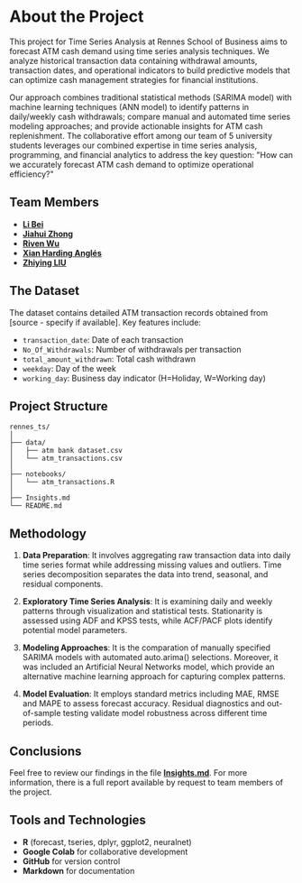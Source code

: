 # About the Project
This project for Time Series Analysis at Rennes School of Business aims to forecast ATM cash demand using time series analysis techniques. We analyze historical transaction data containing withdrawal amounts, transaction dates, and operational indicators to build predictive models that can optimize cash management strategies for financial institutions.

Our approach combines traditional statistical methods (SARIMA model) with machine learning techniques (ANN model) to identify patterns in daily/weekly cash withdrawals; compare manual and automated time series modeling approaches; and provide actionable insights for ATM cash replenishment. The collaborative effort among our team of 5 university students leverages our combined expertise in time series analysis, programming, and financial analytics to address the key question: "How can we accurately forecast ATM cash demand to optimize operational efficiency?"

## Team Members
* **[Li Bei](https://github.com/profile1)**
* **[Jiahui Zhong](https://github.com/profile2)**
* **[Riven Wu](https://github.com/profile3)**
* **[Xian Harding Anglés](https://github.com/r41ss4)**
* **[Zhiying LIU](https://github.com/profile5)**

## The Dataset
The dataset contains detailed ATM transaction records obtained from [source - specify if available]. Key features include:
- `transaction_date`: Date of each transaction
- `No_Of_Withdrawals`: Number of withdrawals per transaction
- `total_amount_withdrawn`: Total cash withdrawn
- `weekday`: Day of the week
- `working_day`: Business day indicator (H=Holiday, W=Working day)

## Project Structure
```
rennes_ts/          
│           
├── data/         
│   ├── atm bank dataset.csv                        
│   └── atm_transactions.csv        
│                       
├── notebooks/                     
│   └── atm_transactions.R                
│       
├── Insights.md               
└── README.md          
```


## Methodology
1. **Data Preparation**: It involves aggregating raw transaction data into daily time series format while addressing missing values and outliers. Time series decomposition separates the data into trend, seasonal, and residual components.          

2. **Exploratory Time Series Analysis**: It is examining daily and weekly patterns through visualization and statistical tests. Stationarity is assessed using ADF and KPSS tests, while ACF/PACF plots identify potential model parameters.      

3. **Modeling Approaches**: It is the comparation of manually specified SARIMA models with automated auto.arima() selections. Moreover, it was included an Artificial Neural Networks model, which provide an alternative machine learning approach for capturing complex patterns.       

4. **Model Evaluation**: It employs standard metrics including MAE, RMSE and MAPE to assess forecast accuracy. Residual diagnostics and out-of-sample testing validate model robustness across different time periods.      

## Conclusions
Feel free to review our findings in the file **[Insights.md](https://github.com/r41ss4/rennes_ts/blob/main/Insights.md)**. For more information, there is a full report available by request to team members of the project. 

## Tools and Technologies
- **R** (forecast, tseries, dplyr, ggplot2, neuralnet)
- **Google Colab** for collaborative development
- **GitHub** for version control
- **Markdown** for documentation